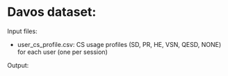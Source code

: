 # Davos dataset:
Input files:
- user_cs_profile.csv: CS usage profiles (SD, PR, HE, VSN, QESD, NONE) for each user (one per session)

Output:


